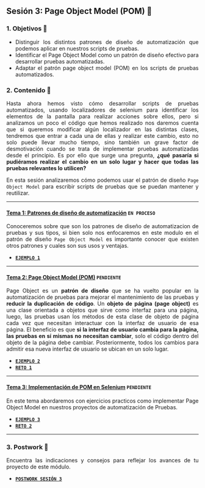 ## Sesión 3: Page Object Model (POM) 🤖


<div style="text-align: justify;">

### 1. Objetivos :dart: 

- Distinguir los distintos patrones de diseño de automatización que podemos aplicar en nuestros scripts de pruebas.
- Identificar el Page Object Model como un patrón de diseño efectivo para desarrollar pruebas automatizadas.
- Adaptar el patrón page object model (POM) en los scripts de pruebas automatizados.


### 2. Contenido :blue_book:

Hasta ahora hemos visto cómo desarrollar scripts de pruebas automatizados, usando localizadores de selenium para identificar los elementos de la pantalla para realizar acciones sobre ellos, pero si analizamos un poco el código que hemos realizado nos daremos cuenta que si queremos modificar algún localizador en las distintas clases, tendremos que entrar a cada una de ellas y realizar este cambio, esto no solo puede llevar mucho tiempo, sino también un grave factor de desmotivación cuando se trata de implementar pruebas automatizadas desde el principio. Es por ello que surge una pregunta, __¿qué pasaría si pudiéramos realizar el cambio en un solo lugar y hacer que todas las pruebas relevantes lo utilicen?__

En esta sesión analizaremos cómo podemos usar el patrón de diseño `Page Object Model` para escribir scripts de pruebas que se puedan mantener y reutilizar. 

---

#### <ins>Tema 1: Patrones de diseño de automatización</ins> `EN PROCESO`

Conoceremos sobre que son los patrones de diseño de automatizacion de pruebas y sus tipos, si bien solo nos enfocaremos en este modulo en el patrón de diseño `Page Object Model` es importante conocer que existen otros patrones y cuales son sus usos y ventajas.

- [**`EJEMPLO 1`**](./Ejemplo-01)

---

#### <ins>Tema 2: Page Object Model (POM)</ins> `PENDIENTE`

Page Object es un __patrón de diseño__ que se ha vuelto popular en la automatización de pruebas para mejorar el mantenimiento de las pruebas y __reducir la duplicación de código__. Un __objeto de página (page object)__ es una clase orientada a objetos que sirve como interfaz para una página, luego, las pruebas usan los métodos de esta clase de objeto de página cada vez que necesitan interactuar con la interfaz de usuario de esa página. El beneficio es que __si la interfaz de usuario cambia para la página, las pruebas en sí mismas no necesitan cambiar__, solo el código dentro del objeto de la página debe cambiar. Posteriormente, todos los cambios para admitir esa nueva interfaz de usuario se ubican en un solo lugar.

- [**`EJEMPLO 2`**](./Ejemplo-02)
- [**`RETO 1`**](./Reto-01)
---

#### <ins>Tema 3: Implementación de POM en Selenium</ins> `PENDIENTE`

En este tema abordaremos con ejercicios practicos como implementar Page Object Model en nuestros proyectos de automatización de Pruebas.

- [**`EJEMPLO 3`**](./Ejemplo-03)
- [**`RETO 2`**](./Reto-02)
---

### 3. Postwork :memo:

Encuentra las indicaciones y consejos para reflejar los avances de tu proyecto de este módulo.

- [**`POSTWORK SESIÓN 3`**](./Postwork/)

<br/>


</div>

